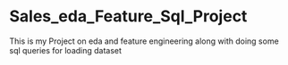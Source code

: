 # Sales_eda_Feature_Sql_Project
This is my Project on eda and feature engineering along with doing some sql queries for loading dataset
  
